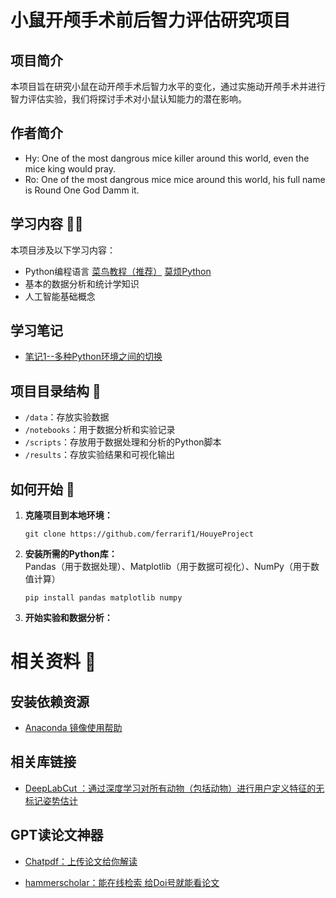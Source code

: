 # 小鼠开颅手术前后智力评估研究项目

## 项目简介

本项目旨在研究小鼠在动开颅手术后智力水平的变化，通过实施动开颅手术并进行智力评估实验，我们将探讨手术对小鼠认知能力的潜在影响。

## 作者简介
- Hy: One of the most dangrous mice killer around this world, even the mice king would pray.  
- Ro: One of the most dangrous mice mice around this world, his full name is Round One God Damm it.
## 学习内容 🧑‍🎓

本项目涉及以下学习内容：

- Python编程语言 [菜鸟教程（推荐）](https://www.runoob.com/python/python-tutorial.html)    [莫烦Python](https://mofanpy.com/tutorials/python-basic/interactive-python/) 
- 基本的数据分析和统计学知识
- 人工智能基础概念

## 学习笔记
- [笔记1--多种Python环境之间的切换](https://github.com/ferrarif1/HouyeProject/blob/main/%E7%AC%94%E8%AE%B0/Python_Env_exchange.md)


## 项目目录结构 📓

- `/data`：存放实验数据
- `/notebooks`：用于数据分析和实验记录
- `/scripts`：存放用于数据处理和分析的Python脚本
- `/results`：存放实验结果和可视化输出

## 如何开始 🚀

1. **克隆项目到本地环境：**
   ```
   git clone https://github.com/ferrarif1/HouyeProject
   ```

2. **安装所需的Python库：**  
   Pandas（用于数据处理）、Matplotlib（用于数据可视化）、NumPy（用于数值计算）
   ```
   pip install pandas matplotlib numpy
   ```

3. **开始实验和数据分析：**
   


# 相关资料 💾

## 安装依赖资源
- [Anaconda 镜像使用帮助](https://mirrors.tuna.tsinghua.edu.cn/help/anaconda/)


## 相关库链接 

- [DeepLabCut ：通过深度学习对所有动物（包括动物）进行用户定义特征的无标记姿势估计](https://github.com/DeepLabCut/DeepLabCut)

## GPT读论文神器
- [Chatpdf：上传论文给你解读](https://www.chatpdf.com/)

- [hammerscholar：能在线检索 给Doi号就能看论文](https://pdf.hammerscholar.net/)
